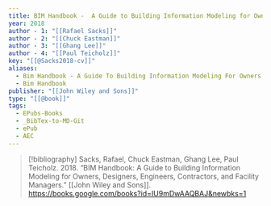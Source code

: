 ```yaml
---
title: BIM Handbook -  A Guide to Building Information Modeling for Owners, Designers, Engineers, Contractors, and Facility Managers
year: 2018
author - 1: "[[Rafael Sacks]]"
author - 2: "[[Chuck Eastman]]"
author - 3: "[[Ghang Lee]]"
author - 4: "[[Paul Teicholz]]"
key: "[[@Sacks2018-cv]]"
aliases:
  - Bim Handbook - A Guide To Building Information Modeling For Owners, Designers, Engineers, Contractors, And Facility Managers
  - Bim Handbook
publisher: "[[John Wiley and Sons]]"
type: "[[@book]]"
tags:
  - EPubs-Books
  - _BibTex-to-MD-Git
  - ePub
  - AEC
---
```


> [!bibliography]
> Sacks, Rafael, Chuck Eastman, Ghang Lee, Paul Teicholz. 2018. “BIM Handbook: A Guide to Building Information Modeling for Owners, Designers, Engineers, Contractors, and Facility Managers.” [[John Wiley and Sons]]. https://books.google.com/books?id=IU9mDwAAQBAJ&newbks=1